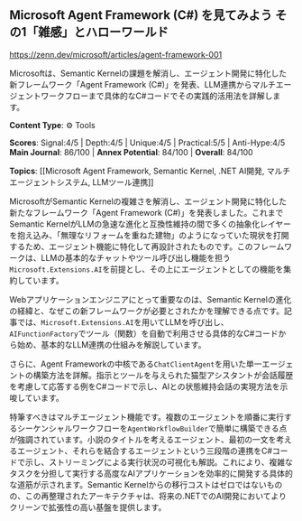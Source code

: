 ## Microsoft Agent Framework (C#) を見てみよう その1「雑感」とハローワールド

https://zenn.dev/microsoft/articles/agent-framework-001

Microsoftは、Semantic Kernelの課題を解消し、エージェント開発に特化した新フレームワーク「Agent Framework (C#)」を発表、LLM連携からマルチエージェントワークフローまで具体的なC#コードでその実践的活用法を詳解します。

**Content Type**: ⚙️ Tools

**Scores**: Signal:4/5 | Depth:4/5 | Unique:4/5 | Practical:5/5 | Anti-Hype:4/5
**Main Journal**: 86/100 | **Annex Potential**: 84/100 | **Overall**: 84/100

**Topics**: [[Microsoft Agent Framework, Semantic Kernel, .NET AI開発, マルチエージェントシステム, LLMツール連携]]

MicrosoftがSemantic Kernelの複雑さを解消し、エージェント開発に特化した新たなフレームワーク「Agent Framework (C#)」を発表しました。これまでSemantic KernelがLLMの急速な進化と互換性維持の間で多くの抽象化レイヤーを抱え込み、「無理なリフォームを重ねた建物」のようになっていた現状を打開するため、エージェント機能に特化して再設計されたものです。このフレームワークは、LLMの基本的なチャットやツール呼び出し機能を担う`Microsoft.Extensions.AI`を前提とし、その上にエージェントとしての機能を集約しています。

Webアプリケーションエンジニアにとって重要なのは、Semantic Kernelの進化の経緯と、なぜこの新フレームワークが必要とされたかを理解できる点です。記事では、`Microsoft.Extensions.AI`を用いてLLMを呼び出し、`AIFunctionFactory`でツール（関数）を自動で利用させる具体的なC#コードから始め、基本的なLLM連携の仕組みを解説しています。

さらに、Agent Frameworkの中核である`ChatClientAgent`を用いた単一エージェントの構築方法を詳解。指示とツールを与えられた猫型アシスタントが会話履歴を考慮して応答する例をC#コードで示し、AIとの状態維持会話の実現方法を示唆しています。

特筆すべきはマルチエージェント機能です。複数のエージェントを順番に実行するシーケンシャルワークフローを`AgentWorkflowBuilder`で簡単に構築できる点が強調されています。小説のタイトルを考えるエージェント、最初の一文を考えるエージェント、それらを結合するエージェントという三段階の連携をC#コードで示し、ストリーミングによる実行状況の可視化も解説。これにより、複雑なタスクを分担して実行する高度なAIアプリケーションを効率的に開発する具体的な道筋が示されます。Semantic Kernelからの移行コストはゼロではないものの、この再整理されたアーキテクチャは、将来の.NETでのAI開発においてよりクリーンで拡張性の高い基盤を提供します。